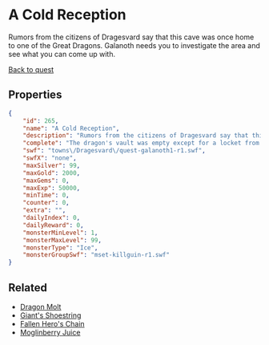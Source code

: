 # A Cold Reception

Rumors from the citizens of Dragesvard say that this cave was once home to one of the Great Dragons. Galanoth needs you to investigate the area and see what you can come up with.

[Back to quest](../quests.md)

## Properties

```json
{
    "id": 265,
    "name": "A Cold Reception",
    "description": "Rumors from the citizens of Dragesvard say that this cave was once home to one of the Great Dragons. Galanoth needs you to investigate the area and see what you can come up with.",
    "complete": "The dragon's vault was empty except for a locket from Galanoth's childhood. It seems that this dragon... Akriloth... and Galanoth have some history together.",
    "swf": "towns\/Dragesvard\/quest-galanoth1-r1.swf",
    "swfX": "none",
    "maxSilver": 99,
    "maxGold": 2000,
    "maxGems": 0,
    "maxExp": 50000,
    "minTime": 0,
    "counter": 0,
    "extra": "",
    "dailyIndex": 0,
    "dailyReward": 0,
    "monsterMinLevel": 1,
    "monsterMaxLevel": 99,
    "monsterType": "Ice",
    "monsterGroupSwf": "mset-killguin-r1.swf"
}
```

## Related

- [Dragon Molt](../items/1786-dragon-molt.md)
- [Giant's Shoestring](../items/1787-giant-s-shoestring.md)
- [Fallen Hero's Chain](../items/1788-fallen-hero-s-chain.md)
- [Moglinberry Juice](../items/11238-moglinberry-juice.md)

